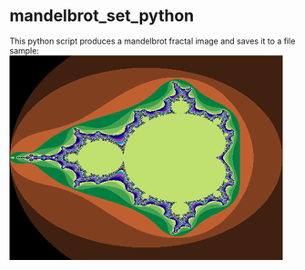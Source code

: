 # mandelbrot_set_python
This python script produces a mandelbrot fractal image and saves it to a file<br>
sample:
![Screenshot](mandelbrot_image.png)

